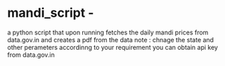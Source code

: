 # mandi_script - 
a python script that upon running fetches the daily mandi prices from data.gov.in and creates a pdf from the data
note : chnage the state and other perameters accordinng to your requirement
       you can obtain api key from data.gov.in
